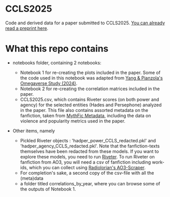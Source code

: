 # CCLS2025
Code and derived data for a paper submitted to CCLS2025. [You can already read a preprint here](https://tuprints.ulb.tu-darmstadt.de/30143/).

# What this repo contains
- notebooks folder, containing 2 notebooks:
    - Notebook 1 for re-creating the plots included in the paper. Some of the code used in this notebook was adapted from [Yang & Pianzola's Omegaverse Study (2024)](https://github.com/GOLEM-lab/Omegaverse_Study).
    - Notebook 2 for re-creating the correlation matrices included in the paper. 
    - CCLS2025.csv, which contains Riveter scores (on both power and agency) for the selected entities (Hades and Persephone) analyzed in the paper. This file also contains assorted metadata on the fanfiction, taken from [MythFic Metadata](https://doi.org/10.34973/2mye-8468), including the data on violence and popularity metrics used in the paper.

- Other items, namely
    - Pickled Riveter objects : 'hadper_power_CCLS_redacted.pkl' and 'hadper_agency_CCLS_redacted.pkl'. Note that the fanfiction-texts themselves have been redacted from these models. If you want to explore these models, you need to run [Riveter](https://github.com/maartensap/riveter-nlp). To run Riveter on fanfiction from AO3, you will need a csv of fanfiction including work-ids, which you can collect using [Radiolorian's AO3-Scraper](https://github.com/radiolarian/AO3Scraper).
    - For completion's sake, a second copy of the csv-file with all the (meta)data
    - a folder titled correlations_by_year, where you can browse some of the outputs of Notebook 1.
